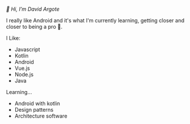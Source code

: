 *👋 Hi, I’m David Argote*

I really like Android and it's what I'm currently learning, getting closer and closer to being a pro 🤣.


I Like:

- Javascript
- Kotlin
- Android
- Vue.js
- Node.js
- Java

Learning...

- Android with kotlin
- Design patterns
- Architecture software
